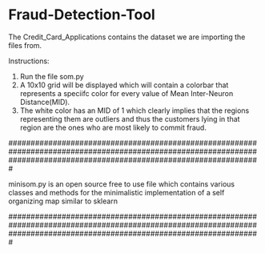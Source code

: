 # Fraud-Detection-Tool
The Credit_Card_Applications contains the dataset we are importing the files from.

Instructions:

1) Run the file som.py
2) A 10x10 grid will be displayed which will contain a colorbar that represents a speciifc color for every value of Mean Inter-Neuron Distance(MID).
3) The white color has an MID of 1 which clearly implies that the regions representing them are outliers and thus the customers lying in that region are the ones who are most         likely to commit fraud.

#########################################################################################################################################################################

minisom.py is an open source free to use file which contains various classes and methods for the minimalistic implementation of a self organizing map similar to sklearn

#########################################################################################################################################################################
